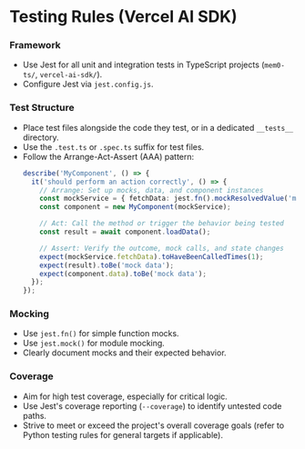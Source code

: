 # Testing Rules (Vercel AI SDK)

### Framework
- Use Jest for all unit and integration tests in TypeScript projects (`mem0-ts/`, `vercel-ai-sdk/`).
- Configure Jest via `jest.config.js`.

### Test Structure
- Place test files alongside the code they test, or in a dedicated `__tests__` directory.
- Use the `.test.ts` or `.spec.ts` suffix for test files.
- Follow the Arrange-Act-Assert (AAA) pattern:
  ```typescript
  describe('MyComponent', () => {
    it('should perform an action correctly', () => {
      // Arrange: Set up mocks, data, and component instances
      const mockService = { fetchData: jest.fn().mockResolvedValue('mock data') };
      const component = new MyComponent(mockService);

      // Act: Call the method or trigger the behavior being tested
      const result = await component.loadData();

      // Assert: Verify the outcome, mock calls, and state changes
      expect(mockService.fetchData).toHaveBeenCalledTimes(1);
      expect(result).toBe('mock data');
      expect(component.data).toBe('mock data');
    });
  });
  ```

### Mocking
- Use `jest.fn()` for simple function mocks.
- Use `jest.mock()` for module mocking.
- Clearly document mocks and their expected behavior.

### Coverage
- Aim for high test coverage, especially for critical logic.
- Use Jest's coverage reporting (`--coverage`) to identify untested code paths.
- Strive to meet or exceed the project's overall coverage goals (refer to Python testing rules for general targets if applicable).
